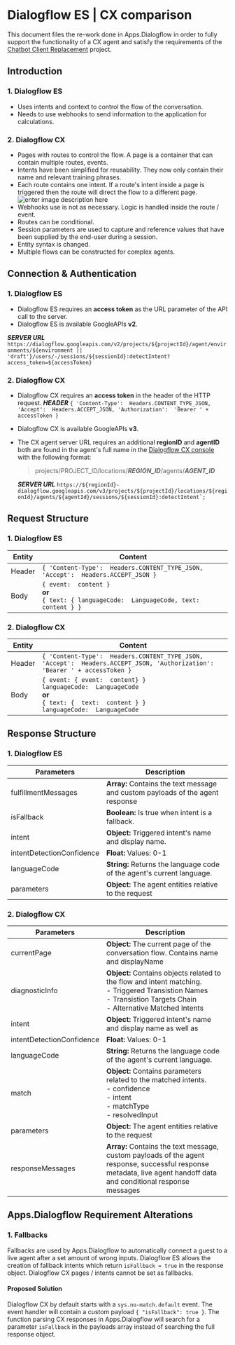 ﻿# Dialogflow ES | CX comparison

This document files the re-work done in Apps.Dialogflow in order to fully support the functionality of a CX agent and satisfy the requirements of the [Chatbot Client Replacement](https://github.com/WideChat/Rocket.Chat/projects/3) project.

## Introduction
 ### 1. Dialogflow ES
 * Uses intents and context to control the flow of the conversation. 
 * Needs to use webhooks to send information to the application for calculations.

 ### 2. Dialogflow CX
 * Pages with routes to control the flow. A page is a container that can contain multiple routes, events.
 * Intents have been simplified for reusability. They now only contain their name and relevant training phrases.
 * Each route contains one intent. If a route's intent inside a page is triggered then the route will direct the flow to a different page. ![enter image description here](https://i.imgur.com/KyL46h2.png)
 * Webhooks use is not as necessary. Logic is handled inside the route / event.
 * Routes can be conditional.
 * Session parameters are used to capture and reference values that have been supplied by the end-user during a session.
 * Entity syntax is changed.
 * Multiple flows can be constructed for complex agents.

## Connection & Authentication

 ### 1. Dialogflow ES

 - Dialogflow ES requires an **access token** as the URL parameter of the API call to the server.
 - Dialogflow ES is available GoogleAPIs **v2**.
 
 ***SERVER URL***
``https://dialogflow.googleapis.com/v2/projects/${projectId}/agent/environments/${environment || 'draft'}/users/-/sessions/${sessionId}:detectIntent?access_token=${accessToken}``

### 2. Dialogflow CX

- Dialogflow CX requires an **access token** in the header of the HTTP request.
	***HEADER***
	``{ 'Content-Type':  Headers.CONTENT_TYPE_JSON, 'Accept':  Headers.ACCEPT_JSON, 'Authorization':  'Bearer ' + accessToken }``
- Dialogflow CX is available GoogleAPIs **v3**.
-  The CX agent server URL requires an additional **regionID** and **agentID** both are found in the agent's full name in the [Dialogflow CX console](https://dialogflow.cloud.google.com/cx/projects)  with the following format:
	>projects/PROJECT_ID/locations/***REGION_ID***/agents/***AGENT_ID***
	
	***SERVER URL***
	``https://${regionId}-dialogflow.googleapis.com/v3/projects/${projectId}/locations/${regionId}/agents/${agentId}/sessions/${sessionId}:detectIntent`;``

## Request Structure

 ### 1. Dialogflow ES
| Entity | Content |
|--|--|
| Header  | ``{ 'Content-Type':  Headers.CONTENT_TYPE_JSON, 'Accept':  Headers.ACCEPT_JSON }``|
| Body| ``{ event:  content }`` <br>**or** <br> ``{ text: { languageCode:  LanguageCode, text:  content } }``|

 ### 2. Dialogflow CX
| Entity | Content |
|--|--|
| Header  | ``{ 'Content-Type':  Headers.CONTENT_TYPE_JSON, 'Accept':  Headers.ACCEPT_JSON, 'Authorization':  'Bearer ' + accessToken }`` <br> |
| Body| ``{ event: { event:  content} }`` <br> ``languageCode:  LanguageCode`` <br>**or** <br>``{ text: {  text:  content } }`` <br> ``languageCode:  LanguageCode`` |

## Response Structure

 ### 1. Dialogflow ES
| Parameters | Description |
|--|--|
| fulfillmentMessages  | **Array:** Contains the text message and custom payloads of the agent response |
| isFallback | **Boolean:** Is true when intent is a fallback.|
| intent |**Object:** Triggered intent's name and display name.|
| intentDetectionConfidence |**Float:** Values: 0-1  |
| languageCode | **String:** Returns the language code of the agent's current language.|
| parameters | **Object:** The agent entities relative to the request  |


 ### 2. Dialogflow CX
| Parameters | Description |
|--|--|
| currentPage  | **Object:** The current page of the conversation flow. Contains name and displayName |
| diagnosticInfo | **Object:** Contains objects related to the flow and intent matching. <br> - Triggered Transistion Names <br> - Transistion Targets Chain <br> - Alternative Matched Intents|
| intent |**Object:** Triggered intent's name and display name as well as |
| intentDetectionConfidence |**Float:** Values: 0-1  |
| languageCode | **String:** Returns the language code of the agent's current language.|
| match | **Object:** Contains parameters related to the matched intents. <br> - confidence <br> - intent <br> - matchType <br> - resolvedInput|
| parameters | **Object:** The agent entities relative to the request  |
| responseMessages  | **Array:** Contains the text message, custom payloads of the agent response, successful response metadata, live agent handoff data and conditional response messages|

## Apps.Dialogflow Requirement Alterations

### 1. Fallbacks
Fallbacks are used by Apps.Dialogflow to automatically connect a guest to a live agent after a set amount of wrong inputs. Dialogflow ES allows the creation of fallback intents which return `isFallback = true` in the response object. Dialogflow CX pages / intents cannot be set as fallbacks. 

#### Proposed Solution
Dialogflow CX by default starts with a  `sys.no-match.default` event. The event handler will contain a custom payload ``{
  "isFallback": true
}``. The function parsing CX responses in Apps.Dialogflow will search for a parameter `isFallback` in the payloads array instead of searching the full response object. 

